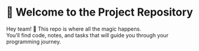 # 🚀 Welcome to the Project Repository  

Hey team! 👋 This repo is where all the magic happens.  
You’ll find code, notes, and tasks that will guide you through your programming journey.  

